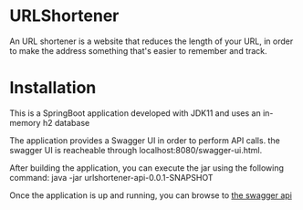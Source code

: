 # URLShortener
An URL shortener is a website that reduces the length of your URL, in order to make the address something that's easier to remember and track.


# Installation 
This is a SpringBoot application developed with JDK11 and uses an in-memory h2 database  

The application provides a Swagger UI in order to perform API calls. the swagger UI is reacheable through localhost:8080/swagger-ui.html.  

After building the application, you can execute the jar using the following command: java -jar urlshortener-api-0.0.1-SNAPSHOT  

Once the application is up and running, you can browse to [the swagger api ](https://localhost:8080/swagger-ui.html) 

